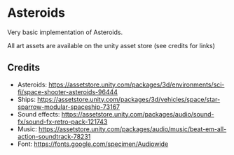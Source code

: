 # Asteroids

Very basic implementation of Asteroids.

All art assets are available on the unity asset store (see credits for links)

## Credits

- Asteroids: https://assetstore.unity.com/packages/3d/environments/sci-fi/space-shooter-asteroids-96444
- Ships: https://assetstore.unity.com/packages/3d/vehicles/space/star-sparrow-modular-spaceship-73167
- Sound effects: https://assetstore.unity.com/packages/audio/sound-fx/sound-fx-retro-pack-121743
- Music: https://assetstore.unity.com/packages/audio/music/beat-em-all-action-soundtrack-78231
- Font: https://fonts.google.com/specimen/Audiowide
